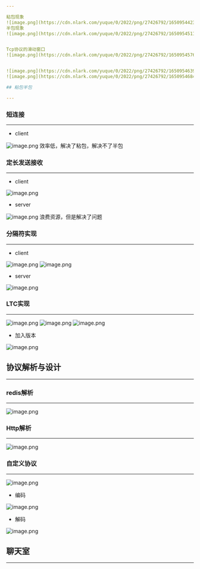 ```yaml
---

粘包现象
![image.png](https://cdn.nlark.com/yuque/0/2022/png/27426792/1650954423441-3122bb69-9c2c-48a7-bd6f-848af20a4913.png#clientId=u21133a79-735b-4&crop=0&crop=0&crop=1&crop=1&from=paste&height=702&id=u467948c7&margin=%5Bobject%20Object%5D&name=image.png&originHeight=878&originWidth=1556&originalType=binary&ratio=1&rotation=0&showTitle=false&size=752876&status=done&style=none&taskId=u2d9bfa9a-f3eb-4b37-922e-da0b5a69bc0&title=&width=1244.8)
半包现象
![image.png](https://cdn.nlark.com/yuque/0/2022/png/27426792/1650954511725-b089c495-8673-4e9d-8f47-521f24bbac75.png#clientId=u21133a79-735b-4&crop=0&crop=0&crop=1&crop=1&from=paste&height=249&id=u7924d5e2&margin=%5Bobject%20Object%5D&name=image.png&originHeight=311&originWidth=987&originalType=binary&ratio=1&rotation=0&showTitle=false&size=341208&status=done&style=none&taskId=u1b48b281-012d-4b98-94e2-0541c2f23cd&title=&width=789.6)


Tcp协议的滑动窗口
![image.png](https://cdn.nlark.com/yuque/0/2022/png/27426792/1650954576604-592fba57-787e-4517-b3f5-b14e50c3226a.png#clientId=u21133a79-735b-4&crop=0&crop=0&crop=1&crop=1&from=paste&height=391&id=u56847c52&margin=%5Bobject%20Object%5D&name=image.png&originHeight=489&originWidth=582&originalType=binary&ratio=1&rotation=0&showTitle=false&size=179163&status=done&style=none&taskId=u3636bff0-e776-4139-beeb-1fec64be4ae&title=&width=465.6)


![image.png](https://cdn.nlark.com/yuque/0/2022/png/27426792/1650954639233-1da595c3-95e8-4cc6-8581-cc13b3ce6d4e.png#clientId=u21133a79-735b-4&crop=0&crop=0&crop=1&crop=1&from=paste&height=253&id=u46ed1051&margin=%5Bobject%20Object%5D&name=image.png&originHeight=316&originWidth=1168&originalType=binary&ratio=1&rotation=0&showTitle=false&size=209770&status=done&style=none&taskId=ude6e34ce-3ddb-4583-a402-d7319a18dab&title=&width=934.4)
![image.png](https://cdn.nlark.com/yuque/0/2022/png/27426792/1650954684998-129456c7-bf3e-46cc-854a-2101905b1ec2.png#clientId=u21133a79-735b-4&crop=0&crop=0&crop=1&crop=1&from=paste&height=272&id=uddef0154&margin=%5Bobject%20Object%5D&name=image.png&originHeight=340&originWidth=1122&originalType=binary&ratio=1&rotation=0&showTitle=false&size=228382&status=done&style=none&taskId=ub75f4060-64e9-4af6-ada6-7b5c7a9a864&title=&width=897.6)

## 粘包半包

---
```


### 短连接

---

- client

![image.png](https://cdn.nlark.com/yuque/0/2022/png/27426792/1650955112637-4a7d490b-8256-41bb-9065-182eb6d75ffb.png#clientId=u21133a79-735b-4&crop=0&crop=0&crop=1&crop=1&from=paste&height=642&id=ufb0c697c&margin=%5Bobject%20Object%5D&name=image.png&originHeight=802&originWidth=1562&originalType=binary&ratio=1&rotation=0&showTitle=false&size=792689&status=done&style=none&taskId=ud311e65e-e4ae-49b1-8ec1-1465237d24e&title=&width=1249.6)
效率低，解决了粘包，解决不了半包

### 定长发送接收

---

- client

![image.png](https://cdn.nlark.com/yuque/0/2022/png/27426792/1650955373152-924d3462-c6db-4923-a805-4bf9db843038.png#clientId=u21133a79-735b-4&crop=0&crop=0&crop=1&crop=1&from=paste&height=675&id=ua2444ff7&margin=%5Bobject%20Object%5D&name=image.png&originHeight=844&originWidth=1175&originalType=binary&ratio=1&rotation=0&showTitle=false&size=487282&status=done&style=none&taskId=ufd1aa834-40bc-4185-918a-341770129fb&title=&width=940)

- server

![image.png](https://cdn.nlark.com/yuque/0/2022/png/27426792/1650955402043-c3d59c6d-1aa5-41fc-acc3-c9a16fde27e0.png#clientId=u21133a79-735b-4&crop=0&crop=0&crop=1&crop=1&from=paste&height=360&id=ud98200f5&margin=%5Bobject%20Object%5D&name=image.png&originHeight=450&originWidth=1173&originalType=binary&ratio=1&rotation=0&showTitle=false&size=394545&status=done&style=none&taskId=u26759013-068f-4c19-b3a4-4af62dc1694&title=&width=938.4)
浪费资源，但是解决了问题


### 分隔符实现

---

- client

![image.png](https://cdn.nlark.com/yuque/0/2022/png/27426792/1650956376006-b6c7e6d5-f9b4-47af-a587-e75144674017.png#clientId=u21133a79-735b-4&crop=0&crop=0&crop=1&crop=1&from=paste&height=203&id=u4cb580ab&margin=%5Bobject%20Object%5D&name=image.png&originHeight=254&originWidth=825&originalType=binary&ratio=1&rotation=0&showTitle=false&size=127966&status=done&style=none&taskId=ue2180b06-67ea-443c-8205-d0e7cca33c2&title=&width=660)
![image.png](https://cdn.nlark.com/yuque/0/2022/png/27426792/1650956441959-888e0188-2b39-424f-882f-1d1017b6d175.png#clientId=u21133a79-735b-4&crop=0&crop=0&crop=1&crop=1&from=paste&height=494&id=uf7ea731d&margin=%5Bobject%20Object%5D&name=image.png&originHeight=617&originWidth=1096&originalType=binary&ratio=1&rotation=0&showTitle=false&size=422924&status=done&style=none&taskId=u0ec4ca63-235c-46a4-b899-befc44d5de1&title=&width=876.8)

- server

![image.png](https://cdn.nlark.com/yuque/0/2022/png/27426792/1650956475584-f09d1855-dbce-4ba2-9001-4c13469ad901.png#clientId=u21133a79-735b-4&crop=0&crop=0&crop=1&crop=1&from=paste&height=607&id=u218448a5&margin=%5Bobject%20Object%5D&name=image.png&originHeight=759&originWidth=1109&originalType=binary&ratio=1&rotation=0&showTitle=false&size=639295&status=done&style=none&taskId=udd46d6e2-81b4-49da-9a32-3d6a0ed6cf4&title=&width=887.2)

### LTC实现

---

![image.png](https://cdn.nlark.com/yuque/0/2022/png/27426792/1650956574209-1165f722-11ff-4eb4-8efc-b434c96e37bf.png#clientId=u21133a79-735b-4&crop=0&crop=0&crop=1&crop=1&from=paste&height=110&id=u56c6a8f1&margin=%5Bobject%20Object%5D&name=image.png&originHeight=137&originWidth=727&originalType=binary&ratio=1&rotation=0&showTitle=false&size=99015&status=done&style=none&taskId=u01987758-51e8-4a7b-8557-d96e3535b56&title=&width=581.6)
![image.png](https://cdn.nlark.com/yuque/0/2022/png/27426792/1650956858181-ea86dc1a-0922-4fde-9fca-ac4eeed52c5d.png#clientId=u21133a79-735b-4&crop=0&crop=0&crop=1&crop=1&from=paste&height=626&id=u04e2ec36&margin=%5Bobject%20Object%5D&name=image.png&originHeight=783&originWidth=1679&originalType=binary&ratio=1&rotation=0&showTitle=false&size=580648&status=done&style=none&taskId=u2af0e6b0-6024-44ba-b626-79cc41af2e9&title=&width=1343.2)
![image.png](https://cdn.nlark.com/yuque/0/2022/png/27426792/1650956948669-58435716-fbe2-48a9-a3ce-80c5e42e61b8.png#clientId=u21133a79-735b-4&crop=0&crop=0&crop=1&crop=1&from=paste&height=320&id=u03c7dade&margin=%5Bobject%20Object%5D&name=image.png&originHeight=400&originWidth=1208&originalType=binary&ratio=1&rotation=0&showTitle=false&size=329436&status=done&style=none&taskId=ubaa6b4ab-37a8-4b78-a756-6154b560b38&title=&width=966.4)

- 加入版本

![image.png](https://cdn.nlark.com/yuque/0/2022/png/27426792/1650957013236-d20e0787-6d8e-45dd-b4a0-ee31b66ffa1b.png#clientId=u21133a79-735b-4&crop=0&crop=0&crop=1&crop=1&from=paste&height=675&id=u22c382f9&margin=%5Bobject%20Object%5D&name=image.png&originHeight=844&originWidth=1679&originalType=binary&ratio=1&rotation=0&showTitle=false&size=621031&status=done&style=none&taskId=u5267fdd8-3aa0-40ea-a771-0ef2b984200&title=&width=1343.2)



## 协议解析与设计

---

### redis解析

---

![image.png](https://cdn.nlark.com/yuque/0/2022/png/27426792/1650957307737-9776e22f-65be-40ea-ab67-f4304f8c2c84.png#clientId=u21133a79-735b-4&crop=0&crop=0&crop=1&crop=1&from=paste&height=558&id=ua00ba38b&margin=%5Bobject%20Object%5D&name=image.png&originHeight=698&originWidth=1103&originalType=binary&ratio=1&rotation=0&showTitle=false&size=575861&status=done&style=none&taskId=uf6bc8d3c-0217-465a-8e55-43c0f3aef47&title=&width=882.4)


### Http解析

---

![image.png](https://cdn.nlark.com/yuque/0/2022/png/27426792/1650957639097-1893e74f-c647-4dba-aa79-46966d450043.png#clientId=u21133a79-735b-4&crop=0&crop=0&crop=1&crop=1&from=paste&height=706&id=uee9f1765&margin=%5Bobject%20Object%5D&name=image.png&originHeight=882&originWidth=1415&originalType=binary&ratio=1&rotation=0&showTitle=false&size=733190&status=done&style=none&taskId=ud7090ab9-8059-437c-a59e-1940c765f08&title=&width=1132)


### 自定义协议

---

![image.png](https://cdn.nlark.com/yuque/0/2022/png/27426792/1650957969353-57d50e39-6213-4dd6-982e-25e62ef31ef7.png#clientId=u21133a79-735b-4&crop=0&crop=0&crop=1&crop=1&from=paste&height=338&id=ud59e4c5a&margin=%5Bobject%20Object%5D&name=image.png&originHeight=423&originWidth=1051&originalType=binary&ratio=1&rotation=0&showTitle=false&size=301001&status=done&style=none&taskId=u62b8c65c-8891-4052-a3fd-e87df17ddd3&title=&width=840.8)

- 编码

![image.png](https://cdn.nlark.com/yuque/0/2022/png/27426792/1650958263141-ba0b22ae-ad7b-4076-a1b1-76e9f1608212.png#clientId=u21133a79-735b-4&crop=0&crop=0&crop=1&crop=1&from=paste&height=698&id=u250b4e8d&margin=%5Bobject%20Object%5D&name=image.png&originHeight=872&originWidth=1095&originalType=binary&ratio=1&rotation=0&showTitle=false&size=608291&status=done&style=none&taskId=uc02bd811-72df-4ff3-ae65-4a78c05c4c0&title=&width=876)

- 解码

![image.png](https://cdn.nlark.com/yuque/0/2022/png/27426792/1650958319636-0d630ae2-b267-4081-b2c2-2285fc5803c4.png#clientId=u21133a79-735b-4&crop=0&crop=0&crop=1&crop=1&from=paste&height=490&id=u4defc4e3&margin=%5Bobject%20Object%5D&name=image.png&originHeight=612&originWidth=1490&originalType=binary&ratio=1&rotation=0&showTitle=false&size=512445&status=done&style=none&taskId=u1fd9046e-f207-4b0e-88f7-9d759fb0cf9&title=&width=1192)


## 聊天室

---


